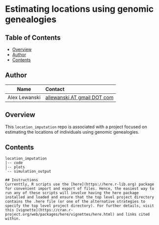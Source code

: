 # Estimating locations using genomic genealogies

## Table of Contents
- [Overview](#overview)
- [Author](#author)
- [Contents](#contents)

## Author

Name| Contact
:-----:|:-----
Alex Lewanski|[allewanski AT gmail DOT com](mailto:allewanski@gmail.com)

## Overview
This `location_imputation` repo is associated with a project focused on estimating the locations of individuals using genomic genealogies.

## Contents
```
location_imputation
|-- code
|-- plots
`-- simulation_output

## Instructions
Currenttly, R scripts use the [here](https://here.r-lib.org) package for convenient import and export of files. Hence, the easiest way to run any of these scripts will involve having the here package installed and loaded and ensure that the top level project directory contains the .here file (or one of the alternative strategies to specify the top level project directory). For further details, visit this [vignette](https://cran.r-project.org/web/packages/here/vignettes/here.html) and links cited within.


